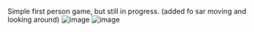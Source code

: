 Simple first person game, but still in progress. (added fo sar moving and looking around)
![image](https://user-images.githubusercontent.com/60985440/141691193-811ee68b-50bc-46c1-aad3-e06c986e33a2.png)
![image](https://user-images.githubusercontent.com/60985440/141691276-d6f73a0a-c176-48d3-8015-a8190b757e61.png)

